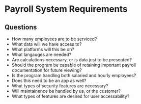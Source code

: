 # Payroll System Requirements

## Questions

* How many employees are to be serviced?
* What data will we have access to?
* What platforms will this be on?
* What langauges are needed?
* Are calculations necessary, or is data just to be presented?
* Should the program be capable of retaining important payroll documentation for future viewing?
* Is the program handling both salaried and hourly employees?
* Does this need to be an app as well?
* What types of security features are necessary?
* Will maintainence be handled by us, or the customer?
* What types of features are desired for user accessability?
